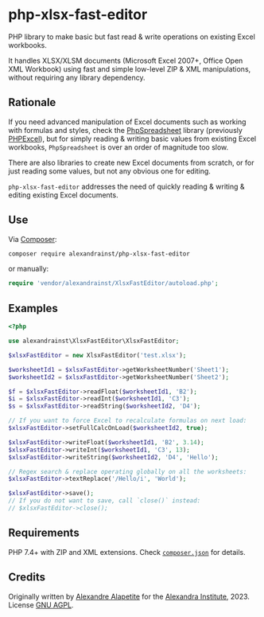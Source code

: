 # php-xlsx-fast-editor

PHP library to make basic but fast read & write operations on existing Excel workbooks.

It handles XLSX/XLSM documents (Microsoft Excel 2007+, Office Open XML Workbook) using fast and simple low-level ZIP & XML manipulations,
without requiring any library dependency.

## Rationale

If you need advanced manipulation of Excel documents such as working with formulas and styles,
check the [PhpSpreadsheet](https://github.com/PHPOffice/PhpSpreadsheet) library
(previously [PHPExcel](https://github.com/PHPOffice/PHPExcel/)),
but for simply reading & writing basic values from existing Excel workbooks, `PhpSpreadsheet` is over an order of magnitude too slow.

There are also libraries to create new Excel documents from scratch, or for just reading some values, but not any obvious one for editing.

`php-xlsx-fast-editor` addresses the need of quickly reading & writing & editing existing Excel documents.

## Use

Via [Composer](https://packagist.org/packages/alexandrainst/php-xlsx-fast-editor):

```sh
composer require alexandrainst/php-xlsx-fast-editor
```

or manually:

```php
require 'vendor/alexandrainst/XlsxFastEditor/autoload.php';
```


## Examples

```php
<?php

use alexandrainst\XlsxFastEditor\XlsxFastEditor;

$xlsxFastEditor = new XlsxFastEditor('test.xlsx');

$worksheetId1 = $xlsxFastEditor->getWorksheetNumber('Sheet1');
$worksheetId2 = $xlsxFastEditor->getWorksheetNumber('Sheet2');

$f = $xlsxFastEditor->readFloat($worksheetId1, 'B2');
$i = $xlsxFastEditor->readInt($worksheetId1, 'C3');
$s = $xlsxFastEditor->readString($worksheetId2, 'D4');

// If you want to force Excel to recalculate formulas on next load:
$xlsxFastEditor->setFullCalcOnLoad($worksheetId2, true);

$xlsxFastEditor->writeFloat($worksheetId1, 'B2', 3.14);
$xlsxFastEditor->writeInt($worksheetId1, 'C3', 13);
$xlsxFastEditor->writeString($worksheetId2, 'D4', 'Hello');

// Regex search & replace operating globally on all the worksheets:
$xlsxFastEditor->textReplace('/Hello/i', 'World');

$xlsxFastEditor->save();
// If you do not want to save, call `close()` instead:
// $xlsxFastEditor->close();
```

## Requirements

PHP 7.4+ with ZIP and XML extensions.
Check [`composer.json`](./composer.json) for details.

## Credits

Originally written by [Alexandre Alapetite](https://github.com/Alkarex) for the [Alexandra Institute](https://alexandra.dk/), 2023.
License [GNU AGPL](https://gnu.org/licenses/agpl.html).
